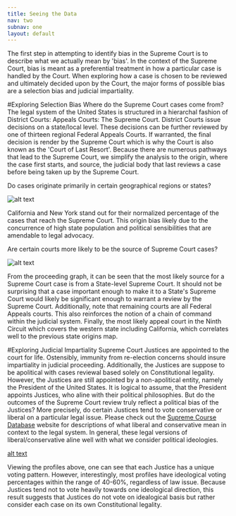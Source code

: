 ```yaml
---
title: Seeing the Data
nav: two
subnav: one
layout: default
---
```

The first step in attempting to identify bias in the Supreme Court is to describe what we actually mean by 'bias'. In the context of the Supreme Court, bias is meant as a preferential treatment in how a particular case is handled by the Court. When exploring how a case is chosen to be reviewed  and ultimately decided upon by the Court, the major forms of possible bias are a selection bias and judicial impartiality. 


#Exploring Selection Bias
Where do the Supreme Court cases come from? The legal system of the United States is structured in a hierarchal fashion of District Courts: Appeals Courts: The Supreme Court.  District Courts issue decisions on a state/local level. These decisions can be further reviewed by one of thirteen regional Federal Appeals Courts. If warranted, the final decision is render by the Supreme Court which is why the Court is also known as the 'Court of Last Resort'.  Because there are numerous pathways that lead to the Supreme Court, we simplify the analysis to the origin, where the case first starts, and source, the judicial body that last reviews a case before being taken up by the Supreme Court.

Do cases originate primarily in certain geographical regions or states?

![alt text]({{site.baseurl}}img/State_Origins.png "State Origins")

California and New York stand out for their normalized percentage of the cases that reach the Supreme Court. This origin bias likely due to the concurrence of  high state population and political sensibilities that are amendable to legal advocacy.

Are certain courts more likely to be the source of Supreme Court cases?

![alt text]({{site.baseurl}}img/Sources.png "Case Source")

From the proceeding graph, it can be seen that the most likely source for a Supreme Court case is from a State-level Supreme Court. It should not be surprising that a case important enough to make it to a State's Supreme Court would likely be significant enough to warrant a review by the Supreme Court. Additionally, note that remaining courts are all Federal Appeals courts. This also reinforces the notion of a chain of command within the judicial system. Finally, the most likely appeal court in the Ninth Circuit which covers the western state including California, which correlates well to the previous state origins map. 

#Exploring Judicial Impartiality
Supreme Court Justices are appointed to the court for life. Ostensibly, immunity from re-election concerns should insure impartiality in judicial proceeding. Additionally, the Justices are suppose to be apolitical with cases reviewal based solely on Constitutional legality. However, the Justices are still appointed by a non-apolitical entity, namely the President of the United States. It is logical to assume, that the President appoints Justices, who aline with their political philosophies. But do the outcomes of the Supreme Court review truly reflect a political bias of the Justices? More precisely, do certain Justices  tend to vote conservative or liberal on a particular legal issue. Please check out the [Supreme Course Database](http://scdb.wustl.edu/documentation.php?var=decisionDirection) website for descriptions of what liberal and conservative mean in context to the legal system. In general, these legal versions of liberal/conservative aline well with what we consider political ideologies. 


[alt text]({{site.baseurl}}img/Justice_Profiles.png "Justice Profiles")

Viewing the profiles above, one can see that each Justice has a unique voting pattern. However, interestingly, most profiles have ideological voting percentages within the range of 40-60%, regardless of law issue. Because Justices tend not to vote heavily towards one ideological direction, this result suggests that Justices do not vote on idealogical basis but rather consider each case on its own Constitutional legality.


